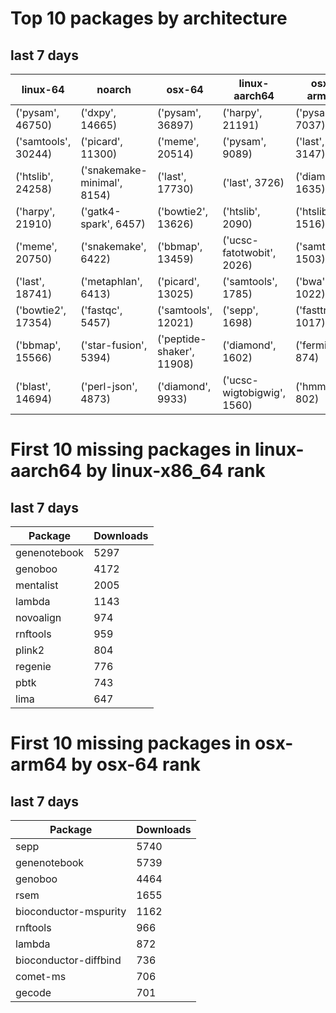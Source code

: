# Top 10 packages by architecture
## last 7 days
|linux-64 | noarch | osx-64 | linux-aarch64 | osx-arm64 | 
|-|-|-|-|-|
|('pysam', 46750) |('dxpy', 14665) |('pysam', 36897) |('harpy', 21191) |('pysam', 7037) |
|('samtools', 30244) |('picard', 11300) |('meme', 20514) |('pysam', 9089) |('last', 3147) |
|('htslib', 24258) |('snakemake-minimal', 8154) |('last', 17730) |('last', 3726) |('diamond', 1635) |
|('harpy', 21910) |('gatk4-spark', 6457) |('bowtie2', 13626) |('htslib', 2090) |('htslib', 1516) |
|('meme', 20750) |('snakemake', 6422) |('bbmap', 13459) |('ucsc-fatotwobit', 2026) |('samtools', 1503) |
|('last', 18741) |('metaphlan', 6413) |('picard', 13025) |('samtools', 1785) |('bwa', 1022) |
|('bowtie2', 17354) |('fastqc', 5457) |('samtools', 12021) |('sepp', 1698) |('fasttree', 1017) |
|('bbmap', 15566) |('star-fusion', 5394) |('peptide-shaker', 11908) |('diamond', 1602) |('fermi2', 874) |
|('blast', 14694) |('perl-json', 4873) |('diamond', 9933) |('ucsc-wigtobigwig', 1560) |('hmmer', 802) |
# First 10 missing packages in linux-aarch64 by linux-x86_64 rank
## last 7 days

| Package | Downloads |
| - | - |
| genenotebook | 5297 | 
| genoboo | 4172 | 
| mentalist | 2005 | 
| lambda | 1143 | 
| novoalign | 974 | 
| rnftools | 959 | 
| plink2 | 804 | 
| regenie | 776 | 
| pbtk | 743 | 
| lima | 647 | 
# First 10 missing packages in osx-arm64 by osx-64 rank
## last 7 days

| Package | Downloads |
| - | - |
| sepp | 5740 | 
| genenotebook | 5739 | 
| genoboo | 4464 | 
| rsem | 1655 | 
| bioconductor-mspurity | 1162 | 
| rnftools | 966 | 
| lambda | 872 | 
| bioconductor-diffbind | 736 | 
| comet-ms | 706 | 
| gecode | 701 | 
